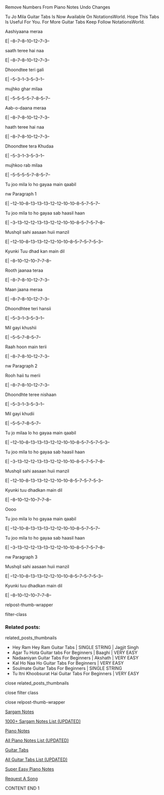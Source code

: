 
Remove Numbers From Piano Notes
Undo Changes

Tu Jo Mila Guitar Tabs Is Now Available On NotationsWorld. Hope This Tabs Is Useful For You. For More Guitar Tabs Keep Follow NotationsWorld.

Aashiyaana meraa

E| –8–7–8–10–12–7–3–

saath teree hai naa

E| –8–7–8–10–12–7–3–

Dhoondtee teri gali

E| –5–3–1–3–5–3–1–

mujhko ghar milaa

E| –5–5–5–5–7–8–5–7–

Aab-o-daana meraa

E| –8–7–8–10–12–7–3–

haath teree hai naa

E| –8–7–8–10–12–7–3–

Dhoondtee tera Khudaa

E| –5–3–1–3–5–3–1–

mujhkoo rab milaa

E| –5–5–5–5–7–8–5–7–

Tu joo mila lo ho gayaa main qaabil

nw Paragraph 1

E| –12–10–8–13–13–13–12–12–10–10–8–5–7–5–7–

Tu joo mila to ho gayaa sab haasil haan

E| –3–13–12–12–13–13–12–12–10–10–8–5–7–5–7–8–

Mushqil sahi aasaan huii manzil

E| –12–10–8–13–13–12–12–10–10–8–5–7–5–7–5–3–

Kyunki Tuu dhad kan main dil

E| –8–10–12–10–7–7–8–

Rooth jaanaa teraa

E| –8–7–8–10–12–7–3–

Maan jaana meraa

E| –8–7–8–10–12–7–3–

Dhoondhtee teri hansii

E| –5–3–1–3–5–3–1–

Mil gayi khushii

E| –5–5–7–8–5–7–

Raah hoon main terii

E| –8–7–8–10–12–7–3–

nw Paragraph 2

Rooh haii tu merii

E| –8–7–8–10–12–7–3–

Dhoondhte teree nishaan

E| –5–3–1–3–5–3–1–

Mil gayi khudii

E| –5–5–7–8–5–7–

Tu jo milaa lo ho gayaa main qaabil

E| –12–10–8–13–13–13–12–12–10–10–8–5–7–5–7–5–3–

Tu joo mila to ho gayaa sab haasil haan

E| –3–13–12–12–13–13–12–12–10–10–8–5–7–5–7–8–

Mushqil sahi aasaan huii manzil

E| –12–10–8–13–13–12–12–10–10–8–5–7–5–7–5–3–

Kyunki tuu dhadkan main dil

E| –8–10–12–10–7–7–8–

Oooo

Tu joo mila lo ho gayaa main qaabil

E| –12–10–8–13–13–13–12–12–10–10–8–5–7–5–7–

Tu joo mila to ho gayaa sab haasil haan

E| –3–13–12–12–13–13–12–12–10–10–8–5–7–5–7–8–

nw Paragraph 3

Mushqil sahi aasaan huii manzil

E| –12–10–8–13–13–12–12–10–10–8–5–7–5–7–5–3–

Kyunki tuu dhadkan main dil

E| –8–10–12–10–7–7–8–

relpost-thumb-wrapper

filter-class

### Related posts:

related_posts_thumbnails

* Hey Ram Hey Ram Guitar Tabs | SINGLE STRING | Jagjit Singh
* Agar Tu Hota Guitar tabs For Beginners | Baaghi | VERY EASY
* Nadaaniyan Guitar Tabs For Beginners | Akshath | VERY EASY
* Kal Ho Naa Ho Guitar Tabs For Beginners | VERY EASY
* Soulmate Guitar Tabs For Beginners | SINGLE STRING
* Tu Itni Khoobsurat Hai Guitar Tabs For Beginners | VERY EASY

close related_posts_thumbnails

close filter class

close relpost-thumb-wrapper

[Sargam Notes](https://www.notationsworld.com/sargam-notes.html)

[1000+ Sargam Notes List (UPDATED)](https://www.notationsworld.com/all-songs-list-sargam-notes.html)

[Piano Notes](https://www.notationsworld.com/piano-notes.html)

[All Piano Notes List (UPDATED)](https://www.notationsworld.com/all-songs-list-piano-notes.html)

[Guitar Tabs](https://www.notationsworld.com/guitar-tabs.html)

[All Guitar Tabs List (UPDATED)](https://www.notationsworld.com/all-songs-list-guitar-tabs.html)

[Super Easy Piano Notes](https://studywall.in/)

[Request A Song](https://www.notationsworld.com/request-a-song.html)

CONTENT END 1

